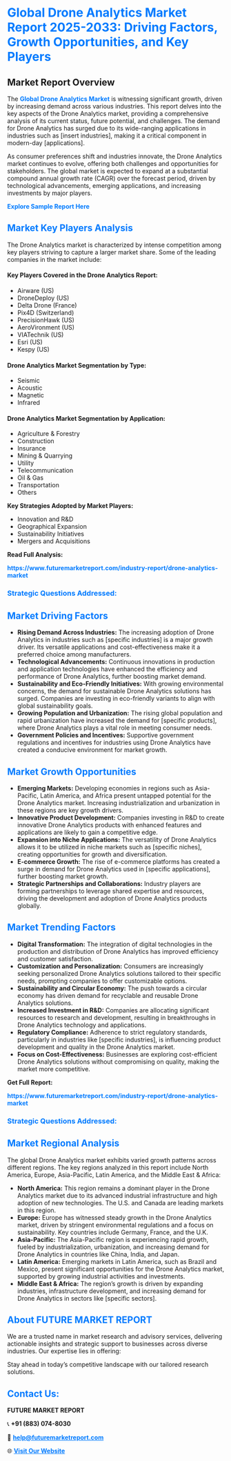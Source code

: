 <h1 style="color: #007BFF;">Global Drone Analytics Market Report 2025-2033: Driving Factors, Growth Opportunities, and Key Players</h1>

<section id="overview">
<h2>Market Report Overview</h2>
<p>The <a href="https://www.futuremarketreport.com/industry-report/drone-analytics-market" style="color: #007BFF; text-decoration: none;"><strong>Global Drone Analytics Market</strong></a> is witnessing significant growth, driven by increasing demand across various industries. This report delves into the key aspects of the Drone Analytics market, providing a comprehensive analysis of its current status, future potential, and challenges. The demand for Drone Analytics has surged due to its wide-ranging applications in industries such as [insert industries], making it a critical component in modern-day [applications].</p>
<p>As consumer preferences shift and industries innovate, the Drone Analytics market continues to evolve, offering both challenges and opportunities for stakeholders. The global market is expected to expand at a substantial compound annual growth rate (CAGR) over the forecast period, driven by technological advancements, emerging applications, and increasing investments by major players.</p>
</section>

<section id="overview">
<p><a href="https://www.futuremarketreport.com/request-sample/reportId=106761" style="color: #007BFF; text-decoration: none;"><strong>Explore Sample Report Here</strong></a></p>
</section>

<section id="key-players">
<h2 style="color: #007BFF;">Market Key Players Analysis</h2>
<p>The Drone Analytics market is characterized by intense competition among key players striving to capture a larger market share. Some of the leading companies in the market include:</p>
<h4>Key Players Covered in the Drone Analytics Report:</h4>
<ul><li>Airware (US)</li><li>DroneDeploy (US)</li><li>Delta Drone (France)</li><li>Pix4D (Switzerland)</li><li>PrecisionHawk (US)</li><li>AeroVironment (US)</li><li>VIATechnik (US)</li><li>Esri (US)</li><li>Kespy (US)</li></ul>
<h4>Drone Analytics Market Segmentation by Type:</h4>
<ul><li>Seismic</li><li>Acoustic</li><li>Magnetic</li><li>Infrared</li></ul>

<h4>Drone Analytics Market Segmentation by Application:</h4>
<ul><li>Agriculture &amp; Forestry</li><li>Construction</li><li>Insurance</li><li>Mining &amp; Quarrying</li><li>Utility</li><li>Telecommunication</li><li>Oil &amp; Gas</li><li>Transportation</li><li>Others</li></ul>
<p><strong>Key Strategies Adopted by Market Players:</strong></p>
<ul>
<li>Innovation and R&D</li>
<li>Geographical Expansion</li>
<li>Sustainability Initiatives</li>
<li>Mergers and Acquisitions</li>
</ul>
</section>

<section>
<p><strong>Read Full Analysis: </strong></p><a href="https://www.futuremarketreport.com/industry-report/drone-analytics-market" style="color: #007BFF; text-decoration: none;"><strong>https://www.futuremarketreport.com/industry-report/drone-analytics-market</strong></a>
<h3 style="color: #007BFF;">Strategic Questions Addressed:</h3>
</section>

<section id="driving-factors">
<h2 style="color: #007BFF;">Market Driving Factors</h2>
<ul>
<li><strong>Rising Demand Across Industries:</strong> The increasing adoption of Drone Analytics in industries such as [specific industries] is a major growth driver. Its versatile applications and cost-effectiveness make it a preferred choice among manufacturers.</li>
<li><strong>Technological Advancements:</strong> Continuous innovations in production and application technologies have enhanced the efficiency and performance of Drone Analytics, further boosting market demand.</li>
<li><strong>Sustainability and Eco-Friendly Initiatives:</strong> With growing environmental concerns, the demand for sustainable Drone Analytics solutions has surged. Companies are investing in eco-friendly variants to align with global sustainability goals.</li>
<li><strong>Growing Population and Urbanization:</strong> The rising global population and rapid urbanization have increased the demand for [specific products], where Drone Analytics plays a vital role in meeting consumer needs.</li>
<li><strong>Government Policies and Incentives:</strong> Supportive government regulations and incentives for industries using Drone Analytics have created a conducive environment for market growth.</li>
</ul>
</section>

<section id="growth-opportunities">
<h2 style="color: #007BFF;">Market Growth Opportunities</h2>
<ul>
<li><strong>Emerging Markets:</strong> Developing economies in regions such as Asia-Pacific, Latin America, and Africa present untapped potential for the Drone Analytics market. Increasing industrialization and urbanization in these regions are key growth drivers.</li>
<li><strong>Innovative Product Development:</strong> Companies investing in R&D to create innovative Drone Analytics products with enhanced features and applications are likely to gain a competitive edge.</li>
<li><strong>Expansion into Niche Applications:</strong> The versatility of Drone Analytics allows it to be utilized in niche markets such as [specific niches], creating opportunities for growth and diversification.</li>
<li><strong>E-commerce Growth:</strong> The rise of e-commerce platforms has created a surge in demand for Drone Analytics used in [specific applications], further boosting market growth.</li>
<li><strong>Strategic Partnerships and Collaborations:</strong> Industry players are forming partnerships to leverage shared expertise and resources, driving the development and adoption of Drone Analytics products globally.</li>
</ul>
</section>

<section id="trending-factors">
<h2 style="color: #007BFF;">Market Trending Factors</h2>
<ul>
<li><strong>Digital Transformation:</strong> The integration of digital technologies in the production and distribution of Drone Analytics has improved efficiency and customer satisfaction.</li>
<li><strong>Customization and Personalization:</strong> Consumers are increasingly seeking personalized Drone Analytics solutions tailored to their specific needs, prompting companies to offer customizable options.</li>
<li><strong>Sustainability and Circular Economy:</strong> The push towards a circular economy has driven demand for recyclable and reusable Drone Analytics solutions.</li>
<li><strong>Increased Investment in R&D:</strong> Companies are allocating significant resources to research and development, resulting in breakthroughs in Drone Analytics technology and applications.</li>
<li><strong>Regulatory Compliance:</strong> Adherence to strict regulatory standards, particularly in industries like [specific industries], is influencing product development and quality in the Drone Analytics market.</li>
<li><strong>Focus on Cost-Effectiveness:</strong> Businesses are exploring cost-efficient Drone Analytics solutions without compromising on quality, making the market more competitive.</li>
</ul>
</section>

<section>
<p><strong>Get Full Report: </strong></p><a href="https://www.futuremarketreport.com/industry-report/drone-analytics-market" style="color: #007BFF; text-decoration: none;"><strong>https://www.futuremarketreport.com/industry-report/drone-analytics-market</strong></a>
<h3 style="color: #007BFF;">Strategic Questions Addressed:</h3>
</section>


<section id="regional-analysis">
<h2 style="color: #007BFF;">Market Regional Analysis</h2>
<p>The global Drone Analytics market exhibits varied growth patterns across different regions. The key regions analyzed in this report include North America, Europe, Asia-Pacific, Latin America, and the Middle East & Africa:</p>
<ul>
<li><strong>North America:</strong> This region remains a dominant player in the Drone Analytics market due to its advanced industrial infrastructure and high adoption of new technologies. The U.S. and Canada are leading markets in this region.</li>
<li><strong>Europe:</strong> Europe has witnessed steady growth in the Drone Analytics market, driven by stringent environmental regulations and a focus on sustainability. Key countries include Germany, France, and the U.K.</li>
<li><strong>Asia-Pacific:</strong> The Asia-Pacific region is experiencing rapid growth, fueled by industrialization, urbanization, and increasing demand for Drone Analytics in countries like China, India, and Japan.</li>
<li><strong>Latin America:</strong> Emerging markets in Latin America, such as Brazil and Mexico, present significant opportunities for the Drone Analytics market, supported by growing industrial activities and investments.</li>
<li><strong>Middle East & Africa:</strong> The region’s growth is driven by expanding industries, infrastructure development, and increasing demand for Drone Analytics in sectors like [specific sectors].</li>
</ul>
</section>

<footer>
<h2 style="color: #007BFF;">About FUTURE MARKET REPORT</h2>
<p>We are a trusted name in market research and advisory services, delivering actionable insights and strategic support to businesses across diverse industries. Our expertise lies in offering:</p>

<p>Stay ahead in today’s competitive landscape with our tailored research solutions.</p>

<h2 style="color: #007BFF;">Contact Us:</h2>
<p><strong>FUTURE MARKET REPORT</strong></p>
<p>📞 <strong>+91 (883) 074-8030</strong></p>
<p>📧 <strong><a href="mailto:help@futuremarketreport.com" style="color: #007BFF;">help@futuremarketreport.com</a></strong></p>
<p>🌐 <strong><a href="https://www.futuremarketreport.com/" style="color: #007BFF;">Visit Our Website</a></strong></p>
</footer>